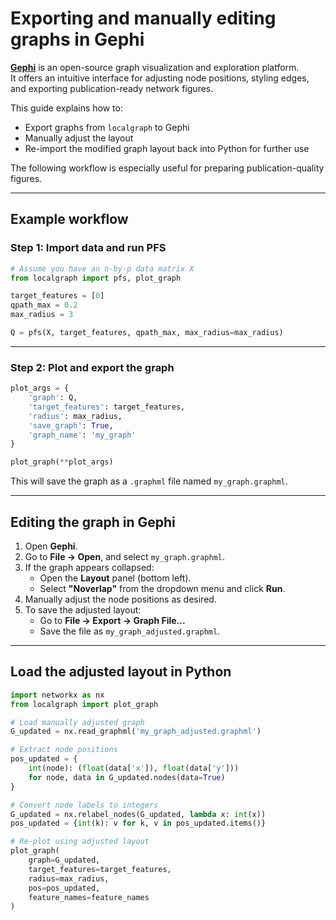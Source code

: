 # Exporting and manually editing graphs in Gephi

[**Gephi**](https://gephi.org/) is an open-source graph visualization and exploration platform.  
It offers an intuitive interface for adjusting node positions, styling edges, and exporting publication-ready network figures. 

This guide explains how to:
- Export graphs from `localgraph` to Gephi
- Manually adjust the layout
- Re-import the modified graph layout back into Python for further use

The following workflow is especially useful for preparing publication-quality figures.

---

## Example workflow

### Step 1: Import data and run PFS

```python
# Assume you have an n-by-p data matrix X
from localgraph import pfs, plot_graph

target_features = [0]
qpath_max = 0.2
max_radius = 3

Q = pfs(X, target_features, qpath_max, max_radius=max_radius)
```

---

### Step 2: Plot and export the graph

```python
plot_args = {
	'graph': Q,
	'target_features': target_features,
	'radius': max_radius,
	'save_graph': True,
	'graph_name': 'my_graph'
}

plot_graph(**plot_args)
```

This will save the graph as a `.graphml` file named `my_graph.graphml`.

---

## Editing the graph in Gephi

1. Open **Gephi**.
2. Go to **File → Open**, and select `my_graph.graphml`.
3. If the graph appears collapsed:
   - Open the **Layout** panel (bottom left).
   - Select **"Noverlap"** from the dropdown menu and click **Run**.
4. Manually adjust the node positions as desired.
5. To save the adjusted layout:
   - Go to **File → Export → Graph File...**
   - Save the file as `my_graph_adjusted.graphml`.

---

## Load the adjusted layout in Python

```python
import networkx as nx
from localgraph import plot_graph

# Load manually adjusted graph
G_updated = nx.read_graphml('my_graph_adjusted.graphml')

# Extract node positions
pos_updated = {
	int(node): (float(data['x']), float(data['y']))
	for node, data in G_updated.nodes(data=True)
}

# Convert node labels to integers
G_updated = nx.relabel_nodes(G_updated, lambda x: int(x))
pos_updated = {int(k): v for k, v in pos_updated.items()}

# Re-plot using adjusted layout
plot_graph(
	graph=G_updated,
	target_features=target_features,
	radius=max_radius,
	pos=pos_updated,
	feature_names=feature_names
)
```

